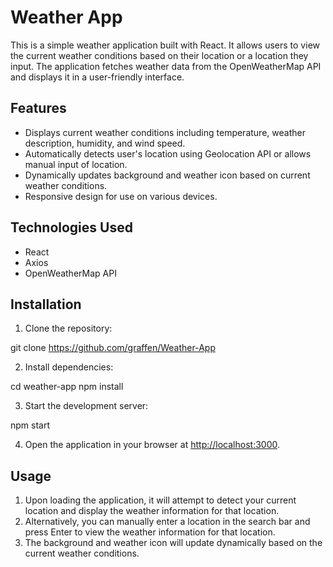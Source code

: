 # Weather App

This is a simple weather application built with React. It allows users to view the current weather conditions based on their location or a location they input. The application fetches weather data from the OpenWeatherMap API and displays it in a user-friendly interface.

## Features

- Displays current weather conditions including temperature, weather description, humidity, and wind speed.
- Automatically detects user's location using Geolocation API or allows manual input of location.
- Dynamically updates background and weather icon based on current weather conditions.
- Responsive design for use on various devices.

## Technologies Used

- React
- Axios
- OpenWeatherMap API

## Installation

1. Clone the repository:

git clone https://github.com/graffen/Weather-App


2. Install dependencies:

cd weather-app
npm install


3. Start the development server:

npm start


4. Open the application in your browser at [http://localhost:3000](http://localhost:3000).

## Usage

1. Upon loading the application, it will attempt to detect your current location and display the weather information for that location.
2. Alternatively, you can manually enter a location in the search bar and press Enter to view the weather information for that location.
3. The background and weather icon will update dynamically based on the current weather conditions.

